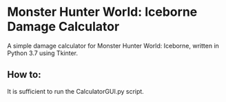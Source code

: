 # Monster Hunter World: Iceborne Damage Calculator

A simple damage calculator for Monster Hunter World: Iceborne, written in Python 3.7 using Tkinter. 

## How to:
It is sufficient to run the CalculatorGUI.py script.
